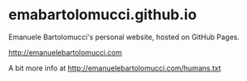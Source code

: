 emabartolomucci.github.io
================

Emanuele Bartolomucci's personal website, hosted on GitHub Pages.

http://emanuelebartolomucci.com

A bit more info at http://emanuelebartolomucci.com/humans.txt
